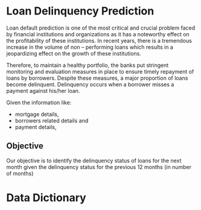 # Loan Delinquency Prediction

Loan default prediction is one of the most critical and crucial problem faced by financial institutions and organizations as it has a noteworthy effect on the profitability of these institutions. In recent years, there is a tremendous increase in the volume of non – performing loans which results in a jeopardizing effect on the growth of these institutions.

Therefore, to maintain a healthy portfolio, the banks put stringent monitoring and evaluation measures in place to ensure timely repayment of loans by borrowers. Despite these measures, a major proportion of loans become delinquent. Delinquency occurs when a borrower misses a payment against his/her loan.

Given the information like:
-  mortgage details, 
- borrowers related details and 
- payment details,

## Objective
Our objective is to identify the delinquency status of loans for the next month given the delinquency status for the previous 12 months (in number of months)

# Data Dictionary


